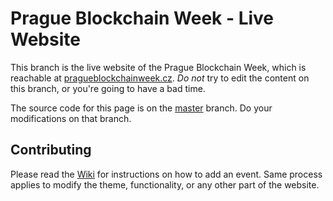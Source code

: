 # Prague Blockchain Week - Live Website

This branch is the live website of the Prague Blockchain Week, which is
reachable at [pragueblockchainweek.cz](https://pragueblockchainweek.cz). *Do not*
try to edit the content on this branch, or you're going to have a bad time.

The source code for this page is on the
[master](https://github.com/JosefJ/PragueBlockchainWeek/tree/master) branch.
Do your modifications on that branch.

## Contributing

Please read the
[Wiki](https://github.com/cesalazar/berlinblockchainweek/wiki/Contributing)
for instructions on how to add an event. Same process applies to modify the
theme, functionality, or any other part of the website.
